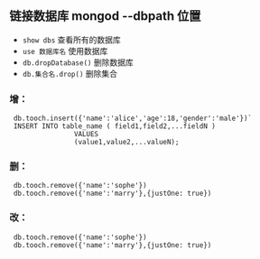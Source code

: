 ## 链接数据库 mongod --dbpath 位置
* `show dbs`	查看所有的数据库
* `use 数据库名`		使用数据库
* `db.dropDatabase()`	删除数据库
* `db.集合名.drop()`		删除集合

### 增：
```
 db.tooch.insert({'name':'alice','age':18,'gender':'male'})`
 INSERT INTO table_name ( field1,field2,...fieldN )
				VALUES
				(value1,value2,...valueN);
```

### 删：
```
 db.tooch.remove({'name':'sophe'})
 db.tooch.remove({'name':'marry'},{justOne: true})
```
### 改：
```
 db.tooch.remove({'name':'sophe'})
 db.tooch.remove({'name':'marry'},{justOne: true})
```